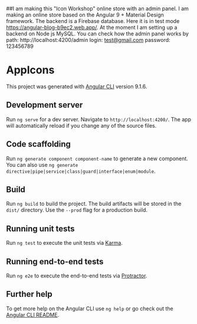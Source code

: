 ##I am making this "Icon Workshop" online store with an admin panel.
I am making an online store based on the Angular 9 + Material Design framework.
The backend is a Firebase database.
Here it is in test mode https://angular-blog-b9ec2.web.app/.
At the moment I am setting up a backend on Node js MySQL.
You can check how the admin panel works by path:
http://localhost:4200/admin
login: test@gmail.com
password: 123456789


# AppIcons

This project was generated with [Angular CLI](https://github.com/angular/angular-cli) version 9.1.6.

## Development server

Run `ng serve` for a dev server. Navigate to `http://localhost:4200/`. The app will automatically reload if you change any of the source files.

## Code scaffolding

Run `ng generate component component-name` to generate a new component. You can also use `ng generate directive|pipe|service|class|guard|interface|enum|module`.

## Build

Run `ng build` to build the project. The build artifacts will be stored in the `dist/` directory. Use the `--prod` flag for a production build.

## Running unit tests

Run `ng test` to execute the unit tests via [Karma](https://karma-runner.github.io).

## Running end-to-end tests

Run `ng e2e` to execute the end-to-end tests via [Protractor](http://www.protractortest.org/).

## Further help

To get more help on the Angular CLI use `ng help` or go check out the [Angular CLI README](https://github.com/angular/angular-cli/blob/master/README.md).
